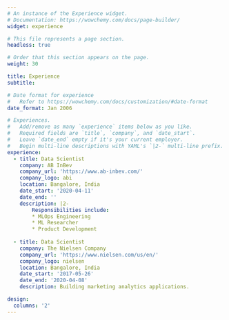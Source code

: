 ```yaml
---
# An instance of the Experience widget.
# Documentation: https://wowchemy.com/docs/page-builder/
widget: experience

# This file represents a page section.
headless: true

# Order that this section appears on the page.
weight: 30

title: Experience
subtitle:

# Date format for experience
#   Refer to https://wowchemy.com/docs/customization/#date-format
date_format: Jan 2006

# Experiences.
#   Add/remove as many `experience` items below as you like.
#   Required fields are `title`, `company`, and `date_start`.
#   Leave `date_end` empty if it's your current employer.
#   Begin multi-line descriptions with YAML's `|2-` multi-line prefix.
experience:
  - title: Data Scientist
    company: AB InBev
    company_url: 'https://www.ab-inbev.com/'
    company_logo: abi
    location: Bangalore, India
    date_start: '2020-04-11'
    date_end: ''
    description: |2-
        Responsibilities include:
        * MLOps Engineering
        * ML Researcher
        * Product Development
        
  - title: Data Scientist
    company: The Nielsen Company
    company_url: 'https://www.nielsen.com/us/en/'
    company_logo: nielsen
    location: Bangalore, India
    date_start: '2017-05-26'
    date_end: '2020-04-08'
    description: Building marketing analytics applications.

design:
  columns: '2'
---
```

